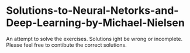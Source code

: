 # Solutions-to-Neural-Netorks-and-Deep-Learning-by-Michael-Nielsen
An attempt to solve the exercises. Solutions ight be wrong or incomplete. Please feel free to contibute the correct solutions. 
